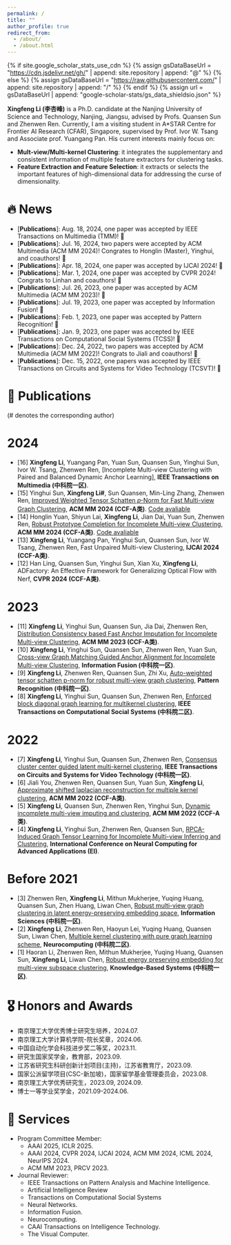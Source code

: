 ```yaml
---
permalink: /
title: "" 
author_profile: true
redirect_from: 
  - /about/
  - /about.html
---
```


{% if site.google_scholar_stats_use_cdn %}
{% assign gsDataBaseUrl = "https://cdn.jsdelivr.net/gh/" | append: site.repository | append: "@" %}
{% else %}
{% assign gsDataBaseUrl = "https://raw.githubusercontent.com/" | append: site.repository | append: "/" %}
{% endif %}
{% assign url = gsDataBaseUrl | append: "google-scholar-stats/gs_data_shieldsio.json" %}

<span class='anchor' id='about-me'></span>

**Xingfeng Li (李杏峰)**  is a Ph.D. candidate at the Nanjing University of Science and Technology, Nanjing, Jiangsu, advised by Profs. Quansen Sun and Zhenwen Ren. Currently, I am a visiting student in A*STAR Centre for Frontier AI Research (CFAR), Singapore, supervised by Prof. Ivor W. Tsang and Associate prof. Yuangang Pan. His current interests mainly focus on:
- **Mult-view/Multi-kernel Clustering**: it integrates the supplementary and consistent information of multiple feature extractors for clustering tasks.
- **Feature Extraction and Feature Selection**: it extracts or selects the important features of high-dimensional data for addressing the curse of dimensionality.

# 🔥 News
- \[**Publications**\]: Aug. 18, 2024, one paper was accepted by IEEE Transactions on Multimedia (TMM)! 🎉
- \[**Publications**\]: Jul. 16, 2024, two papers were accepted by ACM Multimedia (ACM MM 2024)! Congrates to Honglin (Master), Yinghui, and coauthors! 🎉
- \[**Publications**\]: Apr. 18, 2024, one paper was accepted by IJCAI 2024! 🎉
- \[**Publications**\]: Mar. 1, 2024, one paper was accepted by CVPR 2024! Congrats to Linhan and coauthors! 🎉
- \[**Publications**\]: Jul. 26, 2023, one paper was accepted by ACM Multimedia (ACM MM 2023)! 🎉
- \[**Publications**\]: Jul. 19, 2023, one paper was accepted by Information Fusion! 🎉
- \[**Publications**\]: Feb. 1, 2023, one paper was accepted by Pattern Recognition! 🎉
- \[**Publications**\]: Jan. 9, 2023, one paper was accepted by IEEE Transactions on Computational Social Systems (TCSS)! 🎉
- \[**Publications**\]: Dec. 24, 2022, two papers was accepted by ACM Multimedia (ACM MM 2022)! Congrats to Jiali and coauthors! 🎉
- \[**Publications**\]: Dec. 15, 2022, one papers was accepted by IEEE Transactions on Circuits and Systems for Video Technology (TCSVT)! 🎉


# 📝 Publications 
(# denotes the corresponding author)
# 2024
- [16] **Xingfeng Li**, Yuangang Pan, Yuan Sun, Quansen Sun, Yinghui Sun, Ivor W. Tsang, Zhenwen Ren, [Incomplete Multi-view Clustering with Paired and Balanced Dynamic Anchor Learning], **IEEE Transactions on Multimedia (中科院一区)**.
- [15] Yinghui Sun, **Xingfeng Li#**, Sun Quansen, Min-Ling Zhang, Zhenwen Ren, [Improved Weighted Tensor Schatten 𝑝-Norm for Fast Multi-view Graph Clustering](https://openreview.net/pdf?id=qQph6GscZZ), **ACM MM 2024 (CCF-A类)**. [Code avaliable](https://github.com/lee-xingfeng/IWTSN) 
- [14] Honglin Yuan, Shiyun Lai, **Xingfeng Li**, Jian Dai, Yuan Sun, Zhenwen Ren, [Robust Prototype Completion for Incomplete Multi-view Clustering](https://openreview.net/pdf?id=4BrIZo3Ave), **ACM MM 2024 (CCF-A类)**. [Code avaliable](https://github.com/hl-yuan/RPCIC)
- [13] **Xingfeng Li**, Yuangang Pan, Yinghui Sun, Quansen Sun, Ivor W. Tsang, Zhenwen Ren, Fast Unpaired Multi-view Clustering, **IJCAI 2024 (CCF-A类)**.
- [12] Han Ling, Quansen Sun, Yinghui Sun, Xian Xu, **Xingfeng Li**, ADFactory: An Effective Framework for Generalizing Optical Flow with Nerf, **CVPR 2024 (CCF-A类)**. 

  
# 2023
- [11] **Xingfeng Li**, Yinghui Sun, Quansen Sun, Jia Dai, Zhenwen Ren, [Distribution Consistency based Fast Anchor Imputation for Incomplete Multi-view Clustering](https://dl.acm.org/doi/abs/10.1145/3581783.3612483), **ACM MM 2023 (CCF-A类)**. 
- [10] **Xingfeng Li**, Yinghui Sun, Quansen Sun, Zhenwen Ren, Yuan Sun, [Cross-view Graph Matching Guided Anchor Alignment for Incomplete Multi-view Clustering](https://www.sciencedirect.com/science/article/abs/pii/S1566253523002579), **Information Fusion (中科院一区)**.
- [9] **Xingfeng Li**, Zhenwen Ren, Quansen Sun, Zhi Xu, [Auto-weighted tensor schatten p-norm for robust multi-view graph clustering](https://www.sciencedirect.com/science/article/abs/pii/S0031320322005635), **Pattern Recognition (中科院一区)**.
- [8] **Xingfeng Li**, Yinghui Sun, Quansen Sun, Zhenwen Ren, [Enforced block diagonal graph learning for multikernel clustering](https://ieeexplore.ieee.org/abstract/document/10012408), **IEEE Transactions on Computational Social Systems (中科院二区)**.

# 2022
- [7] **Xingfeng Li**, Yinghui Sun, Quansen Sun, Zhenwen Ren, [Consensus cluster center guided latent multi-kernel clustering](https://ieeexplore.ieee.org/abstract/document/9987521), **IEEE Transactions on Circuits and Systems for Video Technology (中科院一区)**.
- [6] Jiali You, Zhenwen Ren, Quansen Sun, Yuan Sun, **Xingfeng Li**, [Approximate shifted laplacian reconstruction for multiple kernel clustering](https://dl.acm.org/doi/abs/10.1145/3503161.3548307), **ACM MM 2022 (CCF-A类)**. 
- [5] **Xingfeng Li**, Quansen Sun, Zhenwen Ren, Yinghui Sun, [Dynamic incomplete multi-view imputing and clustering](https://dl.acm.org/doi/abs/10.1145/3503161.3548245), **ACM MM 2022 (CCF-A类)**. 
- [4] **Xingfeng Li**, Yinghui Sun, Zhenwen Ren, Quansen Sun, [RPCA-Induced Graph Tensor Learning for Incomplete Multi-view Inferring and Clustering](https://link.springer.com/chapter/10.1007/978-981-19-6142-7_7), **International Conference on Neural Computing for Advanced Applications (EI)**.

# Before 2021
- [3] Zhenwen Ren, **Xingfeng Li**, Mithun Mukherjee, Yuqing Huang, Quansen Sun, Zhen Huang, Liwan Chen, [Robust multi-view graph clustering in latent energy-preserving embedding space](https://www.sciencedirect.com/science/article/abs/pii/S0950705120306183), **Information Sciences (中科院一区)**.
- [2] **Xingfeng Li**, Zhenwen Ren, Haoyun Lei, Yuqing Huang, Quansen Sun, Liwan Chen, [Multiple kernel clustering with pure graph learning scheme](https://www.sciencedirect.com/science/article/abs/pii/S0925231220316271), **Neurocomputing (中科院二区)**.
- [1] Haoran Li, Zhenwen Ren, Mithun Mukherjee, Yuqing Huang, Quansen Sun, **Xingfeng Li**, Liwan Chen, [Robust energy preserving embedding for multi-view subspace clustering](https://www.sciencedirect.com/science/article/abs/pii/S0950705120306183), **Knowledge-Based Systems (中科院一区)**.



# 🎖 Honors and Awards
- 南京理工大学优秀博士研究生培养，2024.07.
- 南京理工大学计算机学院-院长奖章，2024.06.
- 中国自动化学会科技进步奖二等奖，2023.11.
- 研究生国家奖学金，教育部，2023.09.
- 江苏省研究生科研创新计划项目(主持)，江苏省教育厅，2023.09.
- 国家公派留学项目(CSC-新加坡)，国家留学基金管理委员会，2023.08.
- 南京理工大学优秀研究生，2023.09, 2024.09.
- 博士一等学业奖学金，2021.09-2024.06.




# 🙋 Services 
- Program Committee Member:
    - AAAI 2025, ICLR 2025.
    - AAAI 2024, CVPR 2024, IJCAI 2024, ACM MM 2024, ICML 2024, NeurIPS 2024.
    - ACM MM 2023, PRCV 2023.
- Journal Reviewer:
    - IEEE Transactions on Pattern Analysis and Machine Intelligence.
    - Artificial Intelligence Review
    - Transactions on Computational Social Systems
    - Neural Networks.
    - Information Fusion.
    - Neurocomputing.
    - CAAI Transactions on Intelligence Technology.
    - The Visual Computer.


